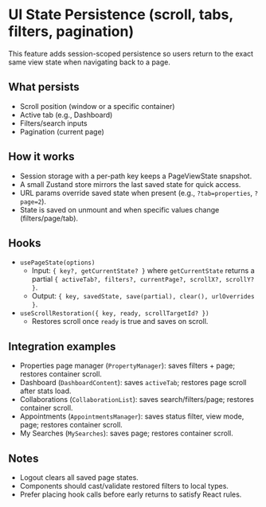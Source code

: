 # UI State Persistence (scroll, tabs, filters, pagination)

This feature adds session-scoped persistence so users return to the exact same view state when navigating back to a page.

## What persists

- Scroll position (window or a specific container)
- Active tab (e.g., Dashboard)
- Filters/search inputs
- Pagination (current page)

## How it works

- Session storage with a per-path key keeps a PageViewState snapshot.
- A small Zustand store mirrors the last saved state for quick access.
- URL params override saved state when present (e.g., `?tab=properties`, `?page=2`).
- State is saved on unmount and when specific values change (filters/page/tab).

## Hooks

- `usePageState(options)`
  - Input: `{ key?, getCurrentState? }` where `getCurrentState` returns a partial `{ activeTab?, filters?, currentPage?, scrollX?, scrollY? }`.
  - Output: `{ key, savedState, save(partial), clear(), urlOverrides }`.
- `useScrollRestoration({ key, ready, scrollTargetId? })`
  - Restores scroll once `ready` is true and saves on scroll.

## Integration examples

- Properties page manager (`PropertyManager`): saves filters + page; restores container scroll.
- Dashboard (`DashboardContent`): saves `activeTab`; restores page scroll after stats load.
- Collaborations (`CollaborationList`): saves search/filters/page; restores container scroll.
- Appointments (`AppointmentsManager`): saves status filter, view mode, page; restores container scroll.
- My Searches (`MySearches`): saves page; restores container scroll.

## Notes

- Logout clears all saved page states.
- Components should cast/validate restored filters to local types.
- Prefer placing hook calls before early returns to satisfy React rules.
